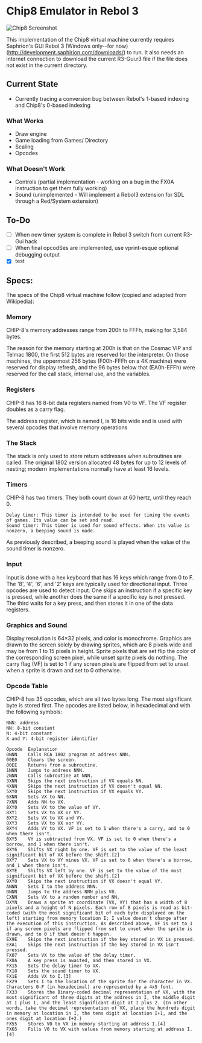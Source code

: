 Chip8 Emulator in Rebol 3
=========================

![Chip8 Screenshot](http://i.imgur.com/1eE1g68.jpg)

This implementation of the Chip8 virtual machine currently requires Saphrion's GUI Rebol 3 (Windows only--for now) (http://development.saphirion.com/downloads/) to run.  It also needs an internet connection to download the current R3-Gui.r3 file if the file does not exist in the current directory.

## Current State
- Currently tracing a conversion bug between Rebol's 1-based indexing and Chip8's 0-based indexing

### What Works
- Draw engine
- Game loading from Games/ Directory
- Scaling
- Opcodes

### What Doesn't Work
- Controls (partial implementation - working on a bug in the FX0A instruction to get them fully working)
- Sound (unimplemented - Will implement a Rebol3 extension for SDL through a Red/System extension)

To-Do
-----------
- [ ] When new timer system is complete in Rebol 3 switch from current R3-Gui hack
- [ ] When final opcodSes are implemented, use vprint-esque optional debugging output
- [x] test

## Specs:
The specs of the Chip8 virtual machine follow (copied and adapted from Wikipedia):

### Memory
CHIP-8's memory addresses range from 200h to FFFh, making for 3,584 bytes. 

The reason for the memory starting at 200h is that on the Cosmac VIP and Telmac 1800, the first 512 bytes are reserved for the interpreter. On those machines, the uppermost 256 bytes (F00h-FFFh on a 4K machine) were reserved for display refresh, and the 96 bytes below that (EA0h-EFFh) were reserved for the call stack, internal use, and the variables.

### Registers

CHIP-8 has 16 8-bit data registers named from V0 to VF. The VF register doubles as a carry flag.

The address register, which is named I, is 16 bits wide and is used with several opcodes that involve memory operations

### The Stack

The stack is only used to store return addresses when subroutines are called. The original 1802 version allocated 48 bytes for up to 12 levels of nesting; modern implementations normally have at least 16 levels.

### Timers

CHIP-8 has two timers. They both count down at 60 hertz, until they reach 0.

    Delay timer: This timer is intended to be used for timing the events of games. Its value can be set and read.
    Sound timer: This timer is used for sound effects. When its value is nonzero, a beeping sound is made.

As previously described, a beeping sound is played when the value of the sound timer is nonzero.

### Input

Input is done with a hex keyboard that has 16 keys which range from 0 to F. The '8', '4', '6', and '2' keys are typically used for directional input. Three opcodes are used to detect input. One skips an instruction if a specific key is pressed, while another does the same if a specific key is not pressed. The third waits for a key press, and then stores it in one of the data registers.

### Graphics and Sound
Display resolution is 64×32 pixels, and color is monochrome. Graphics are drawn to the screen solely by drawing sprites, which are 8 pixels wide and may be from 1 to 15 pixels in height. Sprite pixels that are set flip the color of the corresponding screen pixel, while unset sprite pixels do nothing. The carry flag (VF) is set to 1 if any screen pixels are flipped from set to unset when a sprite is drawn and set to 0 otherwise.

### Opcode Table

CHIP-8 has 35 opcodes, which are all two bytes long. The most significant byte is stored first. The opcodes are listed below, in hexadecimal and with the following symbols:

    NNN: address
    NN: 8-bit constant
    N: 4-bit constant
    X and Y: 4-bit register identifier

    Opcode  Explanation
    0NNN    Calls RCA 1802 program at address NNN.
    00E0 	Clears the screen.
    00EE 	Returns from a subroutine.
    1NNN 	Jumps to address NNN.
    2NNN 	Calls subroutine at NNN.
    3XNN 	Skips the next instruction if VX equals NN.
    4XNN 	Skips the next instruction if VX doesn't equal NN.
    5XY0 	Skips the next instruction if VX equals VY.
    6XNN 	Sets VX to NN.
    7XNN 	Adds NN to VX.
    8XY0 	Sets VX to the value of VY.
    8XY1 	Sets VX to VX or VY.
    8XY2 	Sets VX to VX and VY.
    8XY3 	Sets VX to VX xor VY.
    8XY4 	Adds VY to VX. VF is set to 1 when there's a carry, and to 0 when there isn't.
    8XY5 	VY is subtracted from VX. VF is set to 0 when there's a borrow, and 1 when there isn't.
    8XY6 	Shifts VX right by one. VF is set to the value of the least significant bit of VX before the shift.[2]
    8XY7 	Sets VX to VY minus VX. VF is set to 0 when there's a borrow, and 1 when there isn't.
    8XYE 	Shifts VX left by one. VF is set to the value of the most significant bit of VX before the shift.[2]
    9XY0 	Skips the next instruction if VX doesn't equal VY.
    ANNN 	Sets I to the address NNN.
    BNNN 	Jumps to the address NNN plus V0.
    CXNN 	Sets VX to a random number and NN.
    DXYN 	Draws a sprite at coordinate (VX, VY) that has a width of 8 pixels and a height of N pixels. Each row of 8 pixels is read as bit-coded (with the most significant bit of each byte displayed on the left) starting from memory location I; I value doesn't change after the execution of this instruction. As described above, VF is set to 1 if any screen pixels are flipped from set to unset when the sprite is drawn, and to 0 if that doesn't happen.
    EX9E 	Skips the next instruction if the key stored in VX is pressed.
    EXA1 	Skips the next instruction if the key stored in VX isn't pressed.
    FX07 	Sets VX to the value of the delay timer.
    FX0A 	A key press is awaited, and then stored in VX.
    FX15 	Sets the delay timer to VX.
    FX18 	Sets the sound timer to VX.
    FX1E 	Adds VX to I.[3]
    FX29 	Sets I to the location of the sprite for the character in VX. Characters 0-F (in hexadecimal) are represented by a 4x5 font.
    FX33 	Stores the Binary-coded decimal representation of VX, with the most significant of three digits at the address in I, the middle digit at I plus 1, and the least significant digit at I plus 2. (In other words, take the decimal representation of VX, place the hundreds digit in memory at location in I, the tens digit at location I+1, and the ones digit at location I+2.)
    FX55 	Stores V0 to VX in memory starting at address I.[4]
    FX65 	Fills V0 to VX with values from memory starting at address I.[4]
